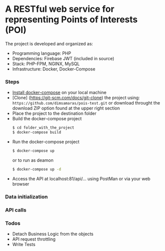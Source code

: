 # A RESTful web service for representing Points of Interests (POI)

The project is developed and organized as:

  - Programming language: PHP
  - Dependencies: Firebase JWT (included in source)
  - Stack: PHP-FPM, NGINX, MySQL
  - Infrastructure: Docker, Docker-Compose

### Steps

  - [Install docker-compose](https://docs.docker.com/compose/install/) on your local machine 
  - [Clone] (https://git-scm.com/docs/git-clone) the project using: ```https://github.com/dimsamaras/pois-test.git```
    or download throught the download ZIP option found at the upper right section
  - Place the project to the destination folder
  - Build the docker-compose project 
    ```sh
    $ cd folder_with_the_project 
    $ docker-compose build
    ```
  - Run the docker-compose project 
    ```sh
    $ docker-compose up
    ```
    or to run as deamon
    ```sh
    $ docker-compose up -d
    ```
  - Access the API at localhost:81/api/... using PostMan or via your web browser

### Data initialization

### API calls 

### Todos

 - Detach Business Logic from the objects 
 - API request throttling
 - Write Tests
